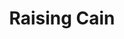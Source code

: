 ---
title: "Raising Cain"
year: 1992
rating: 2
stars: "★★"
liked: false
rewatched: false
permalink: "raising-cain"
watched_on: 2025-06-08
---